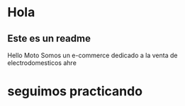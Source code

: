 # Hola
## Este es un readme

Hello Moto
Somos un e-commerce
dedicado a la venta de electrodomesticos ahre
# seguimos practicando 
